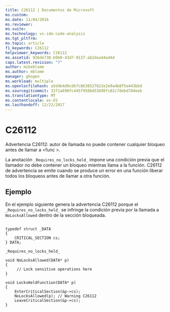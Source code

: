 ```yaml
---
title: C26112 | Documentos de Microsoft
ms.custom: 
ms.date: 11/04/2016
ms.reviewer: 
ms.suite: 
ms.technology: vs-ide-code-analysis
ms.tgt_pltfrm: 
ms.topic: article
f1_keywords: C26112
helpviewer_keywords: C26112
ms.assetid: 926de738-b9b0-43d7-9137-ab2daa44ad4d
caps.latest.revision: "7"
author: mikeblome
ms.author: mblome
manager: ghogen
ms.workload: multiple
ms.openlocfilehash: a5d4b4d9cdb7c8638527822e2e9a4b8f5e443bbd
ms.sourcegitcommit: 32f1a690fc445f9586d53698fc82c7debd784eeb
ms.translationtype: MT
ms.contentlocale: es-ES
ms.lasthandoff: 12/22/2017
---
```

# <a name="c26112"></a>C26112
Advertencia C26112: autor de llamada no puede contener cualquier bloqueo antes de llamar a \<func >.  
  
 La anotación `_Requires_no_locks_held_` impone una condición previa que el llamador no debe contener un bloqueo mientras llama a la función. C26112 de advertencia se emite cuando se produce un error en una función liberar todos los bloqueos antes de llamar a otra función.  
  
## <a name="example"></a>Ejemplo  
 En el ejemplo siguiente genera la advertencia C26112 porque el `_Requires_no_locks_held_` se infringe la condición previa por la llamada a `NoLocksAllowed` dentro de la sección bloqueada.  
  
```  
  
typedef struct _DATA   
{  
    CRITICAL_SECTION cs;  
} DATA;  
  
_Requires_no_locks_held_   
  
void NoLocksAllowed(DATA* p)  
{  
     // Lock sensitive operations here  
}  
  
void LocksHeldFunction(DATA* p)   
{   
    EnterCriticalSection(&p->cs);   
    NoLocksAllowed(p); // Warning C26112  
    LeaveCriticalSection(&p->cs);  
}  
  
```